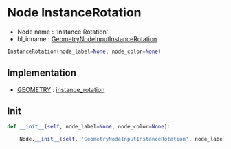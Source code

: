 # Node InstanceRotation

- Node name : 'Instance Rotation'
- bl_idname : [GeometryNodeInputInstanceRotation](https://docs.blender.org/api/current/bpy.types.GeometryNodeInputInstanceRotation.html)


``` python
InstanceRotation(node_label=None, node_color=None)
```
## Implementation

- [GEOMETRY](/docs/GeoNodes/socket_GEOMETRY.md) : [instance_rotation](/docs/GeoNodes/socket_GEOMETRY.md#instance_rotation)

## Init

``` python
def __init__(self, node_label=None, node_color=None):

    Node.__init__(self, 'GeometryNodeInputInstanceRotation', node_label=node_label, node_color=node_color)
```
